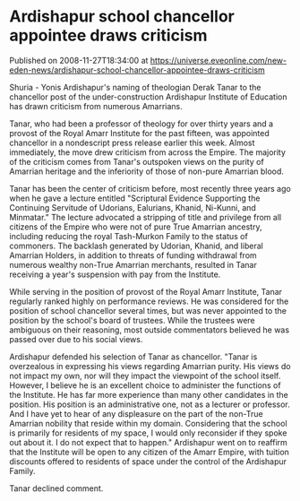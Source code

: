 # Ardishapur school chancellor appointee draws criticism
Published on 2008-11-27T18:34:00 at https://universe.eveonline.com/new-eden-news/ardishapur-school-chancellor-appointee-draws-criticism

Shuria - Yonis Ardishapur's naming of theologian Derak Tanar to the chancellor post of the under-construction Ardishapur Institute of Education has drawn criticism from numerous Amarrians.

Tanar, who had been a professor of theology for over thirty years and a provost of the Royal Amarr Institute for the past fifteen, was appointed chancellor in a nondescript press release earlier this week. Almost immediately, the move drew criticism from across the Empire. The majority of the criticism comes from Tanar's outspoken views on the purity of Amarrian heritage and the inferiority of those of non-pure Amarrian blood.  


Tanar has been the center of criticism before, most recently three years ago when he gave a lecture entitled "Scriptural Evidence Supporting the Continuing Servitude of Udorians, Ealurians, Khanid, Ni-Kunni, and Minmatar." The lecture advocated a stripping of title and privilege from all citizens of the Empire who were not of pure True Amarrian ancestry, including reducing the royal Tash-Murkon Family to the status of commoners. The backlash generated by Udorian, Khanid, and liberal Amarrian Holders, in addition to threats of funding withdrawal from numerous wealthy non-True Amarrian merchants, resulted in Tanar receiving a year's suspension with pay from the Institute.  
  
While serving in the position of provost of the Royal Amarr Institute, Tanar regularly ranked highly on performance reviews. He was considered for the position of school chancellor several times, but was never appointed to the position by the school's board of trustees. While the trustees were ambiguous on their reasoning, most outside commentators believed he was passed over due to his social views.  
  
Ardishapur defended his selection of Tanar as chancellor. "Tanar is overzealous in expressing his views regarding Amarrian purity. His views do not impact my own, nor will they impact the viewpoint of the school itself. However, I believe he is an excellent choice to administer the functions of the Institute. He has far more experience than many other candidates in the position. His position is an administrative one, not as a lecturer or professor. And I have yet to hear of any displeasure on the part of the non-True Amarrian nobility that reside within my domain. Considering that the school is primarily for residents of my space, I would only reconsider if they spoke out about it. I do not expect that to happen." Ardishapur went on to reaffirm that the Institute will be open to any citizen of the Amarr Empire, with tuition discounts offered to residents of space under the control of the Ardishapur Family.   
  
Tanar declined comment.
